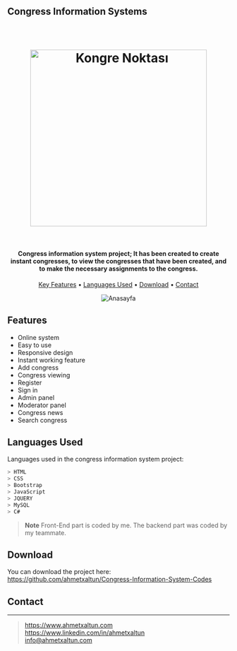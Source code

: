 ## Congress Information Systems

<h1 align="center">
  <br>
    <img src="https://i.hizliresim.com/82d1ofv.png" alt="Kongre Noktası" width="400">
  <br><br>
</h1>

<h4 align="center">Congress information system project; It has been created to create instant congresses, to view the congresses that have been created, and to make the necessary assignments to the congress.</h4>

<p align="center">
  <a href="#features">Key Features</a> •
  <a href="#languages-used">Languages Used</a> •
  <a href="#download">Download</a> •
  <a href="#contact">Contact</a>
</p>

<p align="center">
  <img src="https://i.hizliresim.com/mt46ma5.png" alt="Anasayfa"/>
</p>

## Features

- Online system
- Easy to use
- Responsive design
- Instant working feature
- Add congress
- Congress viewing
- Register
- Sign in
- Admin panel
- Moderator panel
- Congress news
- Search congress

## Languages Used

Languages used in the congress information system project:

```bash
> HTML
> CSS
> Bootstrap
> JavaScript
> JQUERY
> MySQL
> C#
```

> **Note**
> Front-End part is coded by me. The backend part was coded by my teammate.


## Download

You can download the project here: https://github.com/ahmetxaltun/Congress-Information-System-Codes

## Contact

---

> https://www.ahmetxaltun.com <br>
> https://www.linkedin.com/in/ahmetxaltun <br>
> info@ahmetxaltun.com
